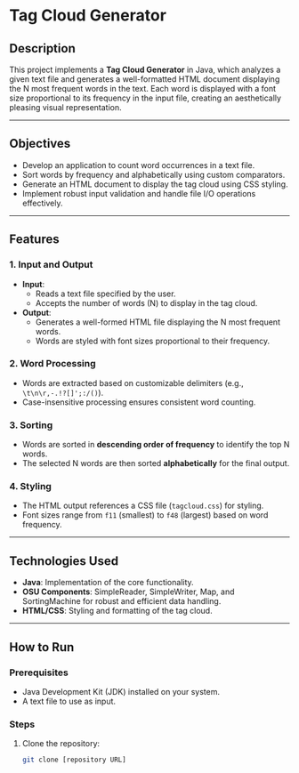 # Tag Cloud Generator

## Description
This project implements a **Tag Cloud Generator** in Java, which analyzes a given text file and generates a well-formatted HTML document displaying the N most frequent words in the text. Each word is displayed with a font size proportional to its frequency in the input file, creating an aesthetically pleasing visual representation.

---

## Objectives
- Develop an application to count word occurrences in a text file.
- Sort words by frequency and alphabetically using custom comparators.
- Generate an HTML document to display the tag cloud using CSS styling.
- Implement robust input validation and handle file I/O operations effectively.

---

## Features
### 1. Input and Output
- **Input**:
  - Reads a text file specified by the user.
  - Accepts the number of words (N) to display in the tag cloud.
- **Output**:
  - Generates a well-formed HTML file displaying the N most frequent words.
  - Words are styled with font sizes proportional to their frequency.

### 2. Word Processing
- Words are extracted based on customizable delimiters (e.g., ` \t\n\r,-.!?[]';:/()`).
- Case-insensitive processing ensures consistent word counting.

### 3. Sorting
- Words are sorted in **descending order of frequency** to identify the top N words.
- The selected N words are then sorted **alphabetically** for the final output.

### 4. Styling
- The HTML output references a CSS file (`tagcloud.css`) for styling.
- Font sizes range from `f11` (smallest) to `f48` (largest) based on word frequency.

---

## Technologies Used
- **Java**: Implementation of the core functionality.
- **OSU Components**: SimpleReader, SimpleWriter, Map, and SortingMachine for robust and efficient data handling.
- **HTML/CSS**: Styling and formatting of the tag cloud.

---

## How to Run
### Prerequisites
- Java Development Kit (JDK) installed on your system.
- A text file to use as input.

### Steps
1. Clone the repository:
   ```bash
   git clone [repository URL]
